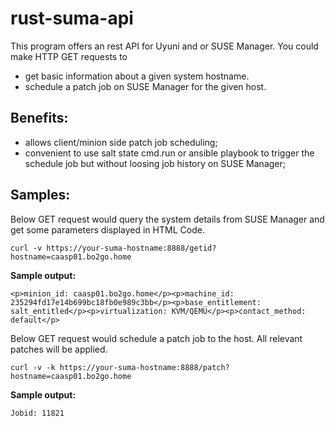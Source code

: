 # rust-suma-api
This program offers an rest API for Uyuni and or SUSE Manager.
You could make HTTP GET requests to 
* get basic information about a given system hostname.
* schedule a patch job on SUSE Manager for the given host.

## Benefits:
* allows client/minion side patch job scheduling; 
* convenient to use salt state cmd.run or ansible playbook to trigger the schedule job but without loosing job history on SUSE Manager;

## Samples:
Below GET request would query the system details from SUSE Manager and get some parameters displayed in HTML Code.
```
curl -v https://your-suma-hostname:8888/getid?hostname=caasp01.bo2go.home
```

__Sample output:__

```
<p>minion_id: caasp01.bo2go.home</p><p>machine_id: 235294fd17e14b699bc18fb0e989c3bb</p><p>base_entitlement: salt_entitled</p><p>virtualization: KVM/QEMU</p><p>contact_method: default</p>
```

Below GET request would schedule a patch job to the host. All relevant patches will be applied.

```
curl -v -k https://your-suma-hostname:8888/patch?hostname=caasp01.bo2go.home
```

__Sample output:__
```
Jobid: 11821
```

